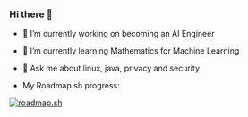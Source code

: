 ### Hi there 👋

- 🔭 I’m currently working on becoming an AI Engineer
- 🌱 I’m currently learning Mathematics for Machine Learning
- 💬 Ask me about linux, java, privacy and security

- My Roadmap.sh progress:

[![roadmap.sh](https://api.roadmap.sh/v1-badge/wide/64bcd0128b7b0932737d9cc7?variant=dark)](https://roadmap.sh)

